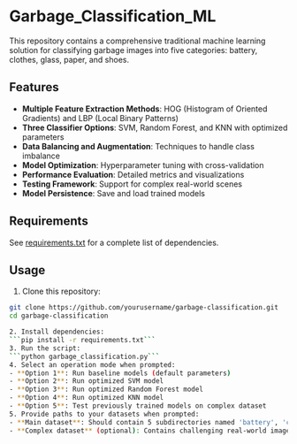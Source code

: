 # Garbage_Classification_ML

This repository contains a comprehensive traditional machine learning solution for classifying garbage images into five categories: battery, clothes, glass, paper, and shoes.

## Features

- **Multiple Feature Extraction Methods**: HOG (Histogram of Oriented Gradients) and LBP (Local Binary Patterns)
- **Three Classifier Options**: SVM, Random Forest, and KNN with optimized parameters
- **Data Balancing and Augmentation**: Techniques to handle class imbalance
- **Model Optimization**: Hyperparameter tuning with cross-validation
- **Performance Evaluation**: Detailed metrics and visualizations
- **Testing Framework**: Support for complex real-world scenes
- **Model Persistence**: Save and load trained models

## Requirements

See [requirements.txt](requirements.txt) for a complete list of dependencies.

## Usage

1. Clone this repository:
 ```bash
git clone https://github.com/yourusername/garbage-classification.git
cd garbage-classification

2. Install dependencies:
```pip install -r requirements.txt```
3. Run the script:
```python garbage_classification.py```
4. Select an operation mode when prompted:
- **Option 1**: Run baseline models (default parameters)
- **Option 2**: Run optimized SVM model
- **Option 3**: Run optimized Random Forest model
- **Option 4**: Run optimized KNN model
- **Option 5**: Test previously trained models on complex dataset
5. Provide paths to your datasets when prompted:
- **Main dataset**: Should contain 5 subdirectories named 'battery', 'clothes', 'glass', 'paper', 'shoes'
- **Complex dataset** (optional): Contains challenging real-world images for model testing
